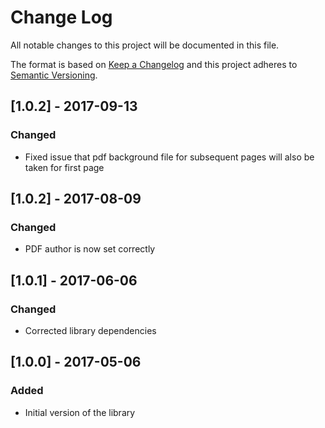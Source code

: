 # Change Log
All notable changes to this project will be documented in this file.

The format is based on [Keep a Changelog](http://keepachangelog.com/)
and this project adheres to [Semantic Versioning](http://semver.org/).

## [1.0.2] - 2017-09-13
### Changed
- Fixed issue that pdf background file for subsequent pages will also be taken for first page

## [1.0.2] - 2017-08-09
### Changed
- PDF author is now set correctly

## [1.0.1] - 2017-06-06
### Changed
- Corrected library dependencies

## [1.0.0] - 2017-05-06
### Added
- Initial version of the library
